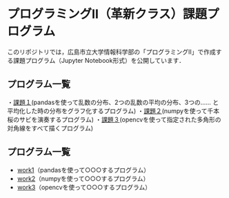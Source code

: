 # プログラミングⅡ（革新クラス）課題プログラム

このリポジトリでは，広島市立大学情報科学部の「プログラミングⅡ」で作成する課題プログラム（Jupyter Notebook形式）を公開しています．

## プログラム一覧

・[課題１](https://github.com/Lavirince/Prog2kakushin/blob/main/work1.ipynb)(pandasを使って乱数の分布、2つの乱数の平均の分布、3つの…… と平均化した時の分布をグラフ化するプログラム)
・[課題２](https://github.com/Lavirince/Prog2kakushin/blob/main/work2_ipynb)(numpyを使って千本桜のサビを演奏するプログラム)
・[課題３](https://github.com/Lavirince/Prog2kakushin/blob/main/work3.ipynb)(opencvを使って指定された多角形の対角線をすべて描くプログラム)


## プログラム一覧

- [work1](https://github.com/mitsugami/Prog2kakushin/blob/main/work1.ipynb)（pandasを使って○○○するプログラム）
- [work2](https://github.com/mitsugami/Prog2kakushin/blob/main/work2.ipynb)（numpyを使って○○○するプログラム）
- [work3](https://github.com/mitsugami/Prog2kakushin/blob/main/work3.ipynb)（opencvを使って○○○するプログラム）
